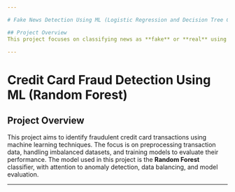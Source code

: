 ```yaml
---

# Fake News Detection Using ML (Logistic Regression and Decision Tree Classifier)

## Project Overview
This project focuses on classifying news as **fake** or **real** using machine learning techniques. We preprocess the news data, convert text into numerical vectors, and train models to evaluate their performance. The models used include **Logistic Regression** and **Decision Tree Classifier**, with a focus on text data preprocessing, vectorization, and model evaluation.

---
```


# Credit Card Fraud Detection Using ML (Random Forest)

## Project Overview
This project aims to identify fraudulent credit card transactions using machine learning techniques. The focus is on preprocessing transaction data, handling imbalanced datasets, and training models to evaluate their performance. The model used in this project is the **Random Forest** classifier, with attention to anomaly detection, data balancing, and model evaluation.

---
